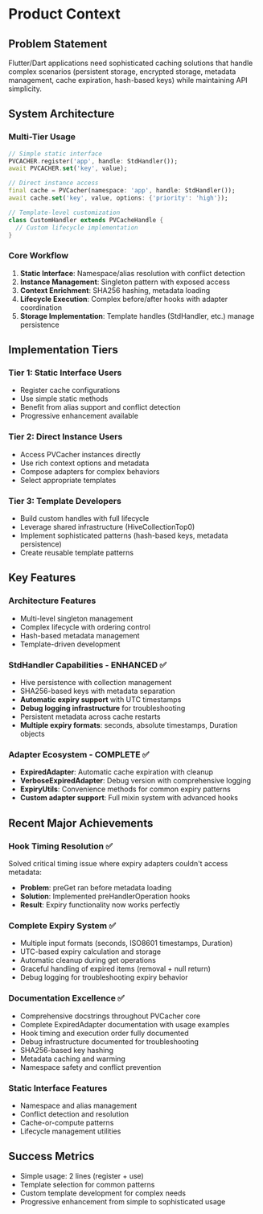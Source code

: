 # Product Context

## Problem Statement
Flutter/Dart applications need sophisticated caching solutions that handle complex scenarios (persistent storage, encrypted storage, metadata management, cache expiration, hash-based keys) while maintaining API simplicity.

## System Architecture

### Multi-Tier Usage
```dart
// Simple static interface
PVCACHER.register('app', handle: StdHandler());
await PVCACHER.set('key', value);

// Direct instance access
final cache = PVCacher(namespace: 'app', handle: StdHandler());
await cache.set('key', value, options: {'priority': 'high'});

// Template-level customization
class CustomHandler extends PVCacheHandle {
  // Custom lifecycle implementation
}
```

### Core Workflow
1. **Static Interface**: Namespace/alias resolution with conflict detection
2. **Instance Management**: Singleton pattern with exposed access
3. **Context Enrichment**: SHA256 hashing, metadata loading
4. **Lifecycle Execution**: Complex before/after hooks with adapter coordination
5. **Storage Implementation**: Template handles (StdHandler, etc.) manage persistence

## Implementation Tiers

### Tier 1: Static Interface Users
- Register cache configurations
- Use simple static methods
- Benefit from alias support and conflict detection
- Progressive enhancement available

### Tier 2: Direct Instance Users
- Access PVCacher instances directly
- Use rich context options and metadata
- Compose adapters for complex behaviors
- Select appropriate templates

### Tier 3: Template Developers
- Build custom handles with full lifecycle
- Leverage shared infrastructure (HiveCollectionTop0)
- Implement sophisticated patterns (hash-based keys, metadata persistence)
- Create reusable template patterns

## Key Features

### Architecture Features
- Multi-level singleton management
- Complex lifecycle with ordering control
- Hash-based metadata management
- Template-driven development

### StdHandler Capabilities - ENHANCED ✅
- Hive persistence with collection management
- SHA256-based keys with metadata separation
- **Automatic expiry support** with UTC timestamps
- **Debug logging infrastructure** for troubleshooting
- Persistent metadata across cache restarts
- **Multiple expiry formats**: seconds, absolute timestamps, Duration objects

### Adapter Ecosystem - COMPLETE ✅
- **ExpiredAdapter**: Automatic cache expiration with cleanup
- **VerboseExpiredAdapter**: Debug version with comprehensive logging
- **ExpiryUtils**: Convenience methods for common expiry patterns
- **Custom adapter support**: Full mixin system with advanced hooks

## Recent Major Achievements

### Hook Timing Resolution ✅
Solved critical timing issue where expiry adapters couldn't access metadata:
- **Problem**: preGet ran before metadata loading
- **Solution**: Implemented preHandlerOperation hooks
- **Result**: Expiry functionality now works perfectly

### Complete Expiry System ✅
- Multiple input formats (seconds, ISO8601 timestamps, Duration)
- UTC-based expiry calculation and storage
- Automatic cleanup during get operations
- Graceful handling of expired items (removal + null return)
- Debug logging for troubleshooting expiry behavior

### Documentation Excellence ✅
- Comprehensive docstrings throughout PVCacher core
- Complete ExpiredAdapter documentation with usage examples
- Hook timing and execution order fully documented
- Debug infrastructure documented for troubleshooting
- SHA256-based key hashing
- Metadata caching and warming
- Namespace safety and conflict prevention

### Static Interface Features
- Namespace and alias management
- Conflict detection and resolution
- Cache-or-compute patterns
- Lifecycle management utilities

## Success Metrics
- Simple usage: 2 lines (register + use)
- Template selection for common patterns
- Custom template development for complex needs
- Progressive enhancement from simple to sophisticated usage
